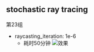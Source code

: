 ## stochastic ray tracing
第23组

+ raycasting_iteration: 1e-6
    * 耗时50分钟
![效果](output_test_1e6.jpg)